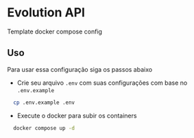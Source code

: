 # Evolution API
Template docker compose config

## Uso

Para usar essa configuração siga os passos abaixo

- Crie seu arquivo `.env` com suas configurações com base no `.env.example`

```bash
  cp .env.example .env
```

- Execute o docker para subir os containers
```bash
  docker compose up -d
```
    